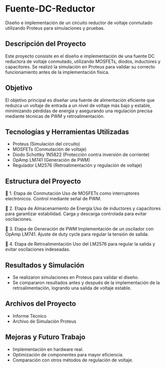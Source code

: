 # Fuente-DC-Reductor
Diseño e implementación de un circuito reductor de voltaje conmutado utilizando Proteus para simulaciones y pruebas.
## Descripción del Proyecto
Este proyecto consiste en el diseño e implementación de una fuente DC reductora de voltaje conmutado, utilizando MOSFETs, diodos, inductores y capacitores. Se realizó la simulación en Proteus para validar su correcto funcionamiento antes de la implementación física.

## Objetivo
El objetivo principal es diseñar una fuente de alimentación eficiente que reduzca un voltaje de entrada a un nivel de voltaje más bajo y estable, minimizando pérdidas de energía y asegurando una regulación precisa mediante técnicas de PWM y retroalimentación.

## Tecnologías y Herramientas Utilizadas
- Proteus  (Simulación del circuito)
- MOSFETs (Conmutación de voltaje)
- Diodo Schottky 1N5822  (Protección contra inversión de corriente)
- OpAmp LM741  (Generación de PWM)
- Regulador LM2576  (Retroalimentación y regulación de voltaje)

## Estructura del Proyecto
🔹 1. Etapa de Conmutación
Uso de MOSFETs como interruptores electrónicos.
Control mediante señal de PWM.

🔹 2. Etapa de Almacenamiento de Energía
Uso de inductores y capacitores para garantizar estabilidad.
Carga y descarga controlada para evitar oscilaciones.

🔹 3. Etapa de Generación de PWM
Implementación de un oscilador con OpAmp LM741.
Ajuste de duty cycle para regular la tensión de salida.

🔹 4. Etapa de Retroalimentación
Uso del LM2576 para regular la salida y evitar oscilaciones indeseadas.

## Resultados y Simulación
- Se realizaron simulaciones en Proteus para validar el diseño.
- Se compararon resultados antes y después de la implementación de la retroalimentación, logrando una salida de voltaje estable.

## Archivos del Proyecto
- Informe Técnico
- Archivo de Simulación Proteus

## Mejoras y Futuro Trabajo
- Implementación en hardware real.
- Optimización de componentes para mayor eficiencia.
- Comparación con otros métodos de regulación de voltaje.
